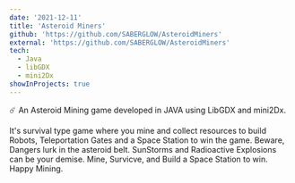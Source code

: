 ```yaml
---
date: '2021-12-11'
title: 'Asteroid Miners'
github: 'https://github.com/SABERGLOW/AsteroidMiners'
external: 'https://github.com/SABERGLOW/AsteroidMiners'
tech:
  - Java
  - libGDX
  - mini2Dx
showInProjects: true
---
```


☄️ An Asteroid Mining game developed in JAVA using LibGDX and mini2Dx.

It's survival type game where you mine and collect resources to build Robots, Teleportation Gates and a Space Station to win the game. Beware, Dangers lurk in the asteroid belt. SunStorms and Radioactive Explosions can be your demise. Mine, Survicve, and Build a Space Station to win. Happy Mining.
